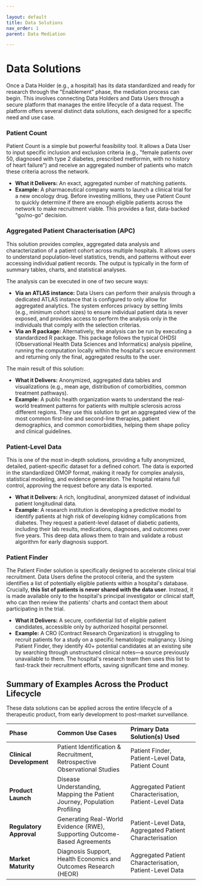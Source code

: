 ```yaml
---

layout: default
title: Data Solutions
nav_order: 1
parent: Data Mediation

---
```


# **Data Solutions**

Once a Data Holder (e.g., a hospital) has its data standardized and ready for
research through the "Enablement" phase, the mediation process can begin. This
involves connecting Data Holders and Data Users through a secure platform that
manages the entire lifecycle of a data request. The platform offers several
distinct data solutions, each designed for a specific need and use case.

### Patient Count

Patient Count is a simple but powerful feasibility tool. It allows a Data User
to input specific inclusion and exclusion criteria (e.g., "female patients over
50, diagnosed with type 2 diabetes, prescribed metformin, with no history of
heart failure") and receive an aggregated number of patients who match these
criteria across the network.

* **What it Delivers:** An exact, aggregated number of matching patients.
* **Example:** A pharmaceutical company wants to launch a clinical trial for a
  new oncology drug. Before investing millions, they use Patient Count to
  quickly determine if there are enough eligible patients across the network to
  make recruitment viable. This provides a fast, data-backed "go/no-go"
  decision.

### Aggregated Patient Characterisation (APC)

This solution provides complex, aggregated data analysis and characterization
of a patient cohort across multiple hospitals. It allows users to understand
population-level statistics, trends, and patterns without ever accessing
individual patient records. The output is typically in the form of summary
tables, charts, and statistical analyses.

The analysis can be executed in one of two secure ways:

* **Via an ATLAS instance:** Data Users can perform their analysis through a
  dedicated ATLAS instance that is configured to only allow for aggregated
  analytics. The system enforces privacy by setting limits (e.g., minimum
  cohort sizes) to ensure individual patient data is never exposed, and
  provides access to perform the analysis only in the individuals that comply
  with the selection criterias.
* **Via an R package:** Alternatively, the analysis can be run by executing a
  standardized R package. This package follows the typical OHDSI (Observational
  Health Data Sciences and Informatics) analysis pipeline, running the
  computation locally within the hospital's secure environment and returning
  only the final, aggregated results to the user.

The main result of this solution:

* **What it Delivers:** Anonymized, aggregated data tables and visualizations
  (e.g., mean age, distribution of comorbidities, common treatment pathways).
* **Example:** A public health organization wants to understand the real-world
  treatment patterns for patients with multiple sclerosis across different
  regions. They use this solution to get an aggregated view of the most common
  first-line and second-line therapies, patient demographics, and common
  comorbidities, helping them shape policy and clinical guidelines.

### Patient-Level Data

This is one of the most in-depth solutions, providing a fully anonymized,
detailed, patient-specific dataset for a defined cohort. The data is exported
in the standardized OMOP format, making it ready for complex analysis,
statistical modeling, and evidence generation. The hospital retains full
control, approving the request before any data is exported.

* **What it Delivers:** A rich, longitudinal, anonymized dataset of individual
  patient longitudinal data.
* **Example:** A research institution is developing a predictive model to
  identify patients at high risk of developing kidney complications from
  diabetes. They request a patient-level dataset of diabetic patients,
  including their lab results, medications, diagnoses, and outcomes over five
  years. This deep data allows them to train and validate a robust algorithm
  for early diagnosis support.

### Patient Finder

The Patient Finder solution is specifically designed to accelerate clinical
trial recruitment. Data Users define the protocol criteria, and the system
identifies a list of potentially eligible patients within a hospital's
database. Crucially, **this list of patients is never shared with the data
user**. Instead, it is made available only to the hospital's principal
investigator or clinical staff, who can then review the patients' charts and
contact them about participating in the trial.

* **What it Delivers:** A secure, confidential list of eligible patient
  candidates, accessible only by authorized hospital personnel.
* **Example:** A CRO (Contract Research Organization) is struggling to recruit
  patients for a study on a specific hematologic malignancy. Using Patient
  Finder, they identify 40+ potential candidates at an existing site by
  searching through unstructured clinical notes—a source previously unavailable
  to them. The hospital's research team then uses this list to fast-track their
  recruitment efforts, saving significant time and money.

## Summary of Examples Across the Product Lifecycle

These data solutions can be applied across the entire lifecycle of a
therapeutic product, from early development to post-market surveillance.

| Phase | Common Use Cases | Primary Data Solution(s) Used |
| :---- | :---- | :---- |
| **Clinical Development** | Patient Identification & Recruitment, Retrospective Observational Studies | Patient Finder, Patient-Level Data, Patient Count |
| **Product Launch** | Disease Understanding, Mapping the Patient Journey, Population Profiling | Aggregated Patient Characterisation, Patient-Level Data |
| **Regulatory Approval** | Generating Real-World Evidence (RWE), Supporting Outcome-Based Agreements | Patient-Level Data, Aggregated Patient Characterisation |
| **Market Maturity** | Diagnosis Support, Health Economics and Outcomes Research (HEOR) | Aggregated Patient Characterisation, Patient-Level Data |


